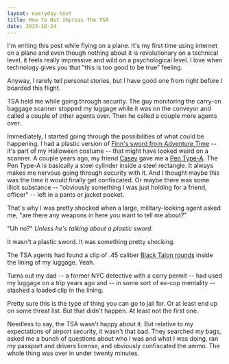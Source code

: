 ```yaml
---
layout: everyday-text
title: How To Not Impress The TSA
date: 2013-10-24
---
```


I'm writing this post while flying on a plane. It's my first time using internet on a plane and even though nothing about it is revolutionary on a technical level, it feels really impressive and wild on a psychological level. I love when technology gives you that "this is too good to be true" feeling.

Anyway, I rarely tell personal stories, but I have good one from right before I boarded this flight.

TSA held me while going through security. The guy monitoring the carry-on baggage scanner stopped my luggage while it was on the conveyor and called a couple of other agents over. Then he called a couple more agents over.

Immediately, I started going through the possibilities of what could be happening. I had a plastic version of [Finn's sword from Adventure Time](http://adventuretime.wikia.com/wiki/Finn) -- it's part of my Halloween costume -- that might have looked weird on a scanner. A couple years ago, my friend [Casey](https://twitter.com/ceasaigh) gave me a [Pen Type-A](http://www.kickstarter.com/projects/cwandt/pen-type-a-a-minimal-pen). The Pen Type-A is basically a steel cylinder inside a steel rectangle. It always makes me nervous going through security with it. And I thought maybe this was the time it would finally get confiscated. Or maybe there was some illicit substance -- "obviously something I was just holding for a friend, officer" -- left in a pants or jacket pocket.

That's why I was pretty shocked when a large, military-looking agent asked me, "are there any weapons in here you want to tell me about?"

"Uh no?" *Unless he's talking about a plastic sword.*

It wasn't a plastic sword. It was something pretty shocking.

The TSA agents had found a clip of .45 caliber [Black Talon rounds](http://en.wikipedia.org/wiki/Black_Talon) inside the lining of my luggage. Yeah.

Turns out my dad -- a former NYC detective with a carry permit -- had used my luggage on a trip years ago and -- in some sort of ex-cop mentality -- stashed a loaded clip in the lining.

Pretty sure this is the type of thing you can go to jail for. Or at least end up on some threat list. But that didn't happen. At least not the first one.

Needless to say, the TSA wasn't happy about it. But relative to my expectations of airport security, it wasn't that bad. They searched my bags, asked me a bunch of questions about who I was and what I was doing, ran my passport and drivers license, and obviously confiscated the ammo. The whole thing was over in under twenty minutes.
